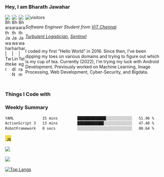 ### Hey, I am Bharath Jawahar
<a href="https://twitter.com/ibharathjawahar">
  <img align="left" alt="Bharath Jawahar | Twitter" width="22px" src="https://raw.githubusercontent.com/peterthehan/peterthehan/master/assets/twitter.svg" />
</a>
<a href="https://www.linkedin.com/in/bharath-jawahar/">
  <img align="left" alt="Bharath Jawahar | LinkedIN" width="22px" src="https://raw.githubusercontent.com/peterthehan/peterthehan/master/assets/linkedin.svg" />
</a>
<a href="https://t.me/Bharath_Jawahar">
  <img align="left" alt="Bharath Jawahar | Telegram" width="22px" src="https://img.icons8.com/external-tal-revivo-color-tal-revivo/24/000000/external-telegram-messenger-privately-held-company-with-cloud-based-instant-messaging-logo-color-tal-revivo.png" />
</a>

![visitors](https://visitor-badge.glitch.me/badge?page_id=bharathjawahar)

*Software Engineer Student from [VIT Chennai](https://chennai.vit.ac.in/)*

*[Turbulent Logistician](https://www.16personalities.com/istj-personality)*, *[Sentinel](https://www.16personalities.com/articles/roles-sentinels)*
<br><br>

I coded my first "Hello World" in 2016. Since then, I've been dipping my toes on various domains and trying to figure out which is my cup of tea. Currently (2022), I'm trying my luck with Android Development. Previously worked on Machine Learning, Image Processing, Web Development, Cyber-Security, and Bigdata.

<br>

### Things I Code with
<p>
</p>

### Weekly Summary
<!--START_SECTION:waka-->

```txt
YAML             15 mins         █████████████░░░░░░░░░░░░   51.96 %
ActionScript 3   13 mins         ████████████░░░░░░░░░░░░░   47.40 %
RobotFramework   0 secs          ░░░░░░░░░░░░░░░░░░░░░░░░░   00.64 %
```

<!--END_SECTION:waka-->


<code><img height="20" src="https://raw.githubusercontent.com/github/explore/80688e429a7d4ef2fca1e82350fe8e3517d3494d/topics/javascript/javascript.png"></code>

 
![](https://github-readme-stats.vercel.app/api?username=bharathjawahar&show_icons=true&theme=tokyonight&count_private=true)
<br>
<p align="left">
  <img src="https://github-profile-trophy.vercel.app/?username=bharathjawahar&column=6&rank=SSS,SS,S,AAA,AA,A,B,C&theme=tokyonight&count_private=true" />
</p>

[![Top Langs](https://github-readme-stats.vercel.app/api/top-langs/?username=bharathjawahar&theme=tokyonight&langs_count=10&layout=compact)](https://github.com/anuraghazra/github-readme-stats)

